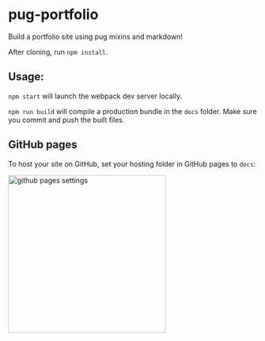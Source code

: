 # pug-portfolio
Build a portfolio site using pug mixins and markdown!

After cloning, run `npm install`. 

## Usage: 
`npm start` will launch the webpack dev server locally.

`npm run build` will compile a production bundle in the `docs` folder. Make sure you commit and push the built files. 

## GitHub pages
To host your site on GitHub, set your hosting folder in GitHub pages to `docs`: 

<img width="318" alt="github pages settings" src="https://user-images.githubusercontent.com/9970080/187214535-e22f2038-84b7-46dc-a540-db1e60e37179.png">

